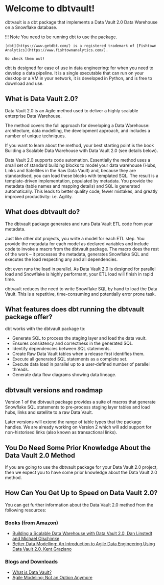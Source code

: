 # Welcome to dbtvault!
dbtvault is a dbt package that implements a Data Vault 2.0 Data Warehouse on a Snowflake database.

!!! Note
    You need to be running dbt to use the package.
    
    [dbt](https://www.getdbt.com/) is a registered trademark of [Fishtown Analytics](https://www.fishtownanalytics.com/).
    
    Go check them out!

dbt is designed for ease of use in data engineering: for when you need to develop a data pipeline. It is a single executable that can run on your desktop or a VM in your network, it is developed in Python, and is free to download and use.

## What is Data Vault 2.0?
Data Vault 2.0 is an Agile method used to deliver a highly scalable enterprise Data Warehouse. 

The method covers the full approach for developing a Data Warehouse: architecture, data modelling, the development approach, and includes a number of unique techniques. 

If you want to learn about the method, your best starting point is the book Building a Scalable Data Warehouse with Data Vault 2.0 (see details below).

Data Vault 2.0 supports code automation. 
Essentially the method uses a small set of standard building blocks to model your data warehouse (Hubs, Links and Satellites in the Raw Data Vault) and, because they are standardised, you can load these blocks with templated SQL. The result is a template-driven implementation, populated by metadata. You provide the metadata (table names and mapping details) and SQL is generated automatically. This leads to better quality code, fewer mistakes, and greatly improved productivity: i.e. Agility.

## What does dbtvault do?
The dbtvault package generates and runs Data Vault ETL code from your metadata. 

Just like other dbt projects, you write a model for each ETL step. You provide the metadata for each model as declared variables and include code to invoke a macro from the dbtvault package. 
The macro does the rest of the work – it processes the metadata, generates Snowflake SQL and executes the load respecting any and all dependencies. 

dbt even runs the load in parallel. As Data Vault 2.0 is designed for parallel load and Snowflake is highly performant, your ETL load will finish in rapid time. 

dbtvault reduces the need to write Snowflake SQL by hand to load the Data Vault. This is a repetitive, time-consuming and potentially error prone task.


## What features does dbt running the dbtvault package offer?
dbt works with the dbtvault package to:

- Generate SQL to process the staging layer and load the data vault.
- Ensures consistency and correctness in the generated SQL.
- Identify dependencies between SQL statements.
- Create Raw Data Vault tables when a release first identifies them.
- Execute all generated SQL statements as a complete set.
- Execute data load in parallel up to a user-defined number of parallel threads.
- Generate data flow diagrams showing data lineage.

## dbtvault versions and roadmap

Version 1 of the dbtvault package provides a suite of macros that generate Snowflake SQL statements to pre-process staging layer tables and load hubs, links and satellite to a raw Data Vault.

Later versions will extend the range of table types that the package handles. We are already working on Version 2 which will add support for non-historised links (also known as transactional links).

## You Do Need Some Prior Knowledge About the Data Vault 2.0 Method
If you are going to use the dbtvault package for your Data Vault 2.0 project, then we expect you to have some prior knowledge about the Data Vault 2.0 method.


## How Can You Get Up to Speed on Data Vault 2.0?
You can get further information about the Data Vault 2.0 method from the following resources:

### Books (from Amazon)

- [Building a Scalable Data Warehouse with Data Vault 2.0, Dan Linstedt and Michael Olschimke](https://www.amazon.co.uk/Building-Scalable-Data-Warehouse-Vault-ebook/dp/B015KKYFGO/)
- [Better Data Modelling: An Introduction to Agile Data Engineering Using Data Vault 2.0, Kent Graziano](https://www.amazon.co.uk/Better-Data-Modeling-Introduction-Engineering-ebook/dp/B018BREV1C)

### Blogs and Downloads

- [What is Data Vault?](https://www.data-vault.co.uk/what-is-data-vault/)
- [Agile Modeling: Not an Option Anymore](https://www.vertabelo.com/blog/data-vault-series-agile-modeling-not-an-option-anymore/)
